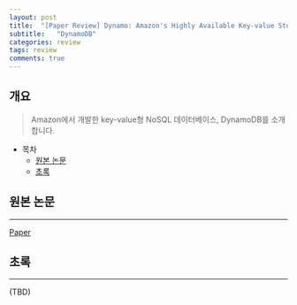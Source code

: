 ```yaml
---
layout: post
title:  "[Paper Review] Dynamo: Amazon's Highly Available Key-value Store"
subtitle:   "DynamoDB"
categories: review
tags: review
comments: true
---
```



## 개요
> Amazon에서 개발한 key-value형 NoSQL 데이터베이스, DynamoDB를 소개합니다.
  
- 목차
	- [원본 논문](#원본-논문)
	- [초록](#초록)  


## 원본 논문
---
[Paper](http://www.read.seas.harvard.edu/~kohler/class/cs239-w08/decandia07dynamo.pdf)


## 초록
---
(TBD)
